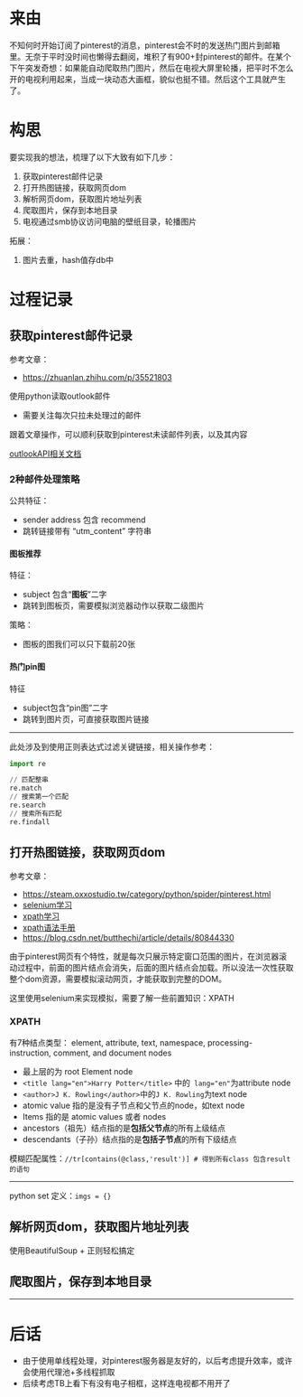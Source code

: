 # 来由
不知何时开始订阅了pinterest的消息，pinterest会不时的发送热门图片到邮箱里。无奈于平时没时间也懒得去翻阅，堆积了有900+封pinterest的邮件。在某个下午突发奇想：如果能自动爬取热门图片，然后在电视大屏里轮播，把平时不怎么开的电视利用起来，当成一块动态大画框，貌似也挺不错。然后这个工具就产生了。

# 构思
要实现我的想法，梳理了以下大致有如下几步：
1. 获取pinterest邮件记录
2. 打开热图链接，获取网页dom
3. 解析网页dom，获取图片地址列表
4. 爬取图片，保存到本地目录
5. 电视通过smb协议访问电脑的壁纸目录，轮播图片

拓展：
1. 图片去重，hash值存db中

# 过程记录
## 获取pinterest邮件记录
参考文章：
- https://zhuanlan.zhihu.com/p/35521803

使用python读取outlook邮件

- 需要关注每次只拉未处理过的邮件

跟着文章操作，可以顺利获取到pinterest未读邮件列表，以及其内容

[outlookAPI相关文档](https://docs.microsoft.com/zh-cn/dotnet/api/microsoft.office.interop.outlook.items?view=outlook-pia)


### 2种邮件处理策略
公共特征： 
- sender address 包含 recommend
- 跳转链接带有 “utm_content” 字符串

#### 图板推荐
特征：
- subject 包含“**图板**”二字
- 跳转到图板页，需要模拟浏览器动作以获取二级图片

策略：
- 图板的图我们可以只下载前20张

#### 热门pin图
特征
- subject包含“pin图”二字
- 跳转到图片页，可直接获取图片链接

---

此处涉及到使用正则表达式过滤关键链接，相关操作参考：
```python
import re

// 匹配整串
re.match
// 搜索第一个匹配
re.search
// 搜索所有匹配
re.findall
```

## 打开热图链接，获取网页dom
参考文章：
- https://steam.oxxostudio.tw/category/python/spider/pinterest.html
- [selenium学习](https://www.selenium.dev/selenium/docs/api/py/index.html)
- [xpath学习](https://www.w3schools.com/xml/xpath_intro.asp)
- [xpath语法手册](https://www.w3schools.com/xml/xpath_syntax.asp)
- https://blog.csdn.net/butthechi/article/details/80844330


由于pinterest网页有个特性，就是每次只展示特定窗口范围的图片，在浏览器滚动过程中，前面的图片结点会消失，后面的图片结点会加载。所以没法一次性获取整个dom资源，需要模拟滚动网页，才能获取到完整的DOM。

这里使用selenium来实现模拟，需要了解一些前置知识：XPATH

### XPATH
有7种结点类型：
 element, attribute, text, namespace, processing-instruction, comment, and document nodes

- 最上层的为 root Element node
- `<title lang="en">Harry Potter</title>` 中的` lang="en"`为attribute node
- `<author>J K. Rowling</author>`中的`J K. Rowling`为text node
- atomic value 指的是没有子节点和父节点的node，如text node
- Items 指的是 atomic values 或者 nodes
- ancestors（祖先）结点指的是**包括父节点**的所有上级结点
- descendants（子孙）结点指的是**包括子节点**的所有下级结点

模糊匹配属性：`//tr[contains(@class,'result')] # 得到所有class 包含result的语句`

---
python set 定义：`imgs = {}`


## 解析网页dom，获取图片地址列表
使用BeautifulSoup + 正则轻松搞定

## 爬取图片，保存到本地目录

---

# 后话
- 由于使用单线程处理，对pinterest服务器是友好的，以后考虑提升效率，或许会使用代理池+多线程抓取
- 后续考虑TB上看下有没有电子相框，这样连电视都不用开了
